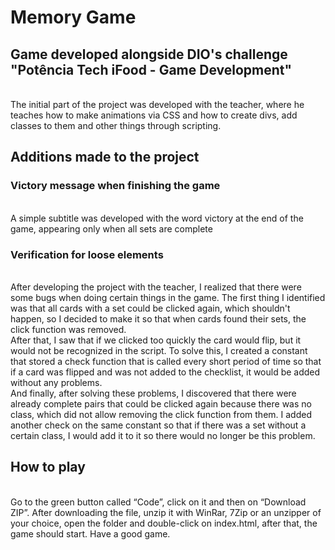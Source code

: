 # Memory Game

## Game developed alongside DIO's challenge "Potência Tech iFood - Game Development"

<br>
The initial part of the project was developed with the teacher, where he teaches how to make animations via CSS and how to create divs, add classes to them and other things through scripting.
<br>

## Additions made to the project

### Victory message when finishing the game

<br>
A simple subtitle was developed with the word victory at the end of the game, appearing only when all sets are complete
<br>

### Verification for loose elements

<br>
After developing the project with the teacher, I realized that there were some bugs when doing certain things in the game. The first thing I identified was that all cards with a set could be clicked again, which shouldn't happen, so I decided to make it so that when cards found their sets, the click function was removed. 
<br>
After that, I saw that if we clicked too quickly the card would flip, but it would not be recognized in the script. To solve this, I created a constant that stored a check function that is called every short period of time so that if a card was flipped and was not added to the checklist, it would be added without any problems. 
<br>
And finally, after solving these problems, I discovered that there were already complete pairs that could be clicked again because there was no class, which did not allow removing the click function from them. I added another check on the same constant so that if there was a set without a certain class, I would add it to it so there would no longer be this problem.
<br>

## How to play

<br>
Go to the green button called “Code”, click on it and then on “Download ZIP”. After downloading the file, unzip it with WinRar, 7Zip or an unzipper of your choice, open the folder and double-click on index.html, after that, the game should start. Have a good game.
